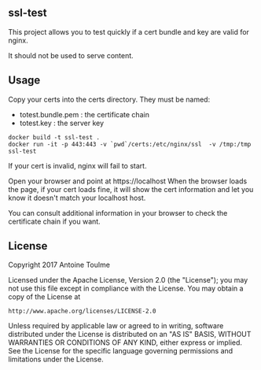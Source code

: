 ## ssl-test

This project allows you to test quickly if a cert bundle and key are valid for nginx.

It should not be used to serve content.

## Usage

Copy your certs into the certs directory. They must be named:
* totest.bundle.pem : the certificate chain
* totest.key : the server key

```
docker build -t ssl-test .
docker run -it -p 443:443 -v `pwd`/certs:/etc/nginx/ssl  -v /tmp:/tmp ssl-test
```

If your cert is invalid, nginx will fail to start.

Open your browser and point at https://localhost
When the browser loads the page, if your cert loads fine, it will show the cert information and let you know it doesn't match your localhost host.

You can consult additional information in your browser to check the certificate chain if you want.

## License

Copyright 2017 Antoine Toulme

Licensed under the Apache License, Version 2.0 (the "License");
you may not use this file except in compliance with the License.
You may obtain a copy of the License at

    http://www.apache.org/licenses/LICENSE-2.0

Unless required by applicable law or agreed to in writing, software
distributed under the License is distributed on an "AS IS" BASIS,
WITHOUT WARRANTIES OR CONDITIONS OF ANY KIND, either express or implied.
See the License for the specific language governing permissions and
limitations under the License.